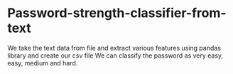 # Password-strength-classifier-from-text
We take the text data from file and extract various features using pandas library and create our csv file
We can classify the password as very easy, easy, medium and hard.
